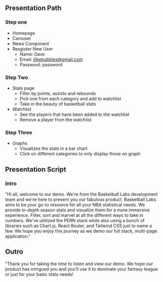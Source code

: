 ## Presentation Path
### Step one
- Homepage
- Carousel
- News Component
- Resgister New User
  - Name: Dave
  - Email: ilikebubbles@gmail.com
  - Password: password 
### Step Two
- Stats page
  - Filter by points, assists and rebounds
  - Pick one from each category and add to watchlist
  - Take in the beauty of basketball stats
- Watchlist
  - See the players that have been added to the watchlist
  - Remove a player from the watchlist
### Step Three
- Graphs
  - Visualizes the stats in a bar chart
  - Click on different categories to only display those on graph

## Presentation Script
### Intro
"Hi all, welcome to our demo. We're from the Basketball Labs development team and we're here to present you our fabulous product. Basketball Labs aims to be your go-to resource for all your NBA statistical needs. We provide in-depth season stats and visualize them for a more immersive experience. Filter, sort and marvel at all the different ways to take in numbers. We've utiilized the PERN stack while also using a bunch of libraries such as Chart.js, React Router, and Tailwind CSS just to name a few. We hope you enjoy this journey as we demo our full stack, multi-page application."

## Outro
"Thank you for taking the time to listen and view our demo. We hope our product has intrigued you and you'll use it to dominate your fantasy league or just for your basic stats needs!